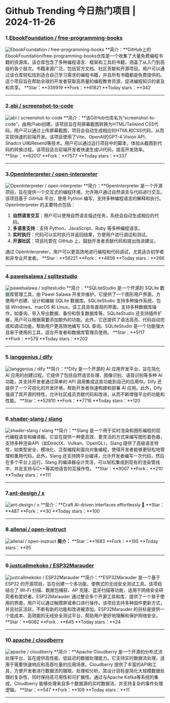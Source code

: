 # Github Trending 今日热门项目 | 2024-11-26
### 1.[EbookFoundation / free-programming-books](https://github.com/EbookFoundation/free-programming-books)

![EbookFoundation / free-programming-books](https://opengraph.githubassets.com/8f5fb8fd9e356eef602cc6a94ab4764ae6955f977ea8ee739e0817ed00264e1e/EbookFoundation/free-programming-books)
**简介：**GitHub上的EbookFoundation/free-programming-books仓库是一个收集了大量免费编程书籍的资源库。该仓库包含了多种编程语言、框架和工具的书籍，涵盖了从入门到高级的各个层次。书籍来源广泛，包括官方文档、社区贡献和开源项目。用户可以通过该仓库轻松找到适合自己学习需求的编程书籍，并且所有书籍都是免费提供的。这个项目旨在帮助全球的开发者获取高质量的编程教育资源，促进编程知识的普及和共享。
**Star：**339919
**Fork：**61821
**Today stars：**342

---

### 2.[abi / screenshot-to-code](https://github.com/abi/screenshot-to-code)

![abi / screenshot-to-code](https://opengraph.githubassets.com/d35ab6c6580f8d361ae3884d8c467bbc9bfe4250915e437a8dd7b5c712b5a41b/abi/screenshot-to-code)
**简介：**该GitHub仓库名为“screenshot-to-code”，由用户abi创建。该项目旨在将屏幕截图转换为HTML/Tailwind CSS代码。用户可以通过上传屏幕截图，项目会自动生成相应的HTML和CSS代码，从而实现快速的前端开发。该项目使用了Vite、OpenAI的GPT-4 Vision API、Shadcn UI和Resend等技术。用户可以通过运行项目中的脚本，体验从截图到代码的转换过程。该项目适合前端开发者快速生成UI代码，提高开发效率。
**Star：**62017
**Fork：**7577
**Today stars：**337

---

### 3.[OpenInterpreter / open-interpreter](https://github.com/OpenInterpreter/open-interpreter)

![OpenInterpreter / open-interpreter](https://repository-images.githubusercontent.com/666299222/98b1ffca-dc7e-414d-af89-1963d072fe09)
**简介：**OpenInterpreter 是一个开源项目，旨在提供一个交互式的编程环境，允许用户通过自然语言与代码进行交互。该项目基于 GitHub 平台，使用 Python 编写，支持多种编程语言的解释和执行。OpenInterpreter 的主要特点包括：

1. **自然语言交互**：用户可以使用自然语言描述任务，系统会自动生成相应的代码。
2. **多语言支持**：支持 Python、JavaScript、Ruby 等多种编程语言。
3. **实时执行**：代码可以实时执行并返回结果，方便用户进行调试和测试。
4. **开源社区**：项目托管在 GitHub 上，鼓励开发者贡献代码和提出改进建议。

通过 OpenInterpreter，用户可以更高效地进行编程和代码调试，尤其适合初学者和非专业开发者。
**Star：**56221
**Fork：**4856
**Today stars：**266

---

### 4.[pawelsalawa / sqlitestudio](https://github.com/pawelsalawa/sqlitestudio)

![pawelsalawa / sqlitestudio](https://opengraph.githubassets.com/bb2243dc4e333256ceac4ce2de99406b14c0b25c6342f7e514141f56ba58f7d9/pawelsalawa/sqlitestudio)
**简介：**SQLiteStudio 是一个开源的 SQLite 数据库管理工具，由 Pawel Salawa 开发并维护。它提供了一个图形用户界面，方便用户创建、设计和编辑 SQLite 数据库。SQLiteStudio 支持多种操作系统，包括 Windows、macOS 和 Linux。该工具具有直观的界面，支持多种数据库操作，如查询、导入导出数据、备份和恢复数据库等。SQLiteStudio 还支持插件扩展，用户可以根据需要添加额外的功能。此外，它还提供了语法高亮、代码自动完成和调试功能，帮助用户更高效地编写 SQL 查询。SQLiteStudio 是一个功能强大且易于使用的工具，适合开发者和数据库管理员使用。
**Star：**5117
**Fork：**579
**Today stars：**202

---

### 5.[langgenius / dify](https://github.com/langgenius/dify)

![langgenius / dify](https://repository-images.githubusercontent.com/626805178/9be4b2a3-59f8-4cf3-9ff3-5bf53f02d1c0)
**简介：**Dify 是一个开源的 AI 应用开发平台，旨在简化 AI 应用的创建过程。它提供了包括自然语言处理、图像识别、语音识别等多种 AI 功能，并支持开发者通过简单的 API 调用集成这些功能到自己的应用中。Dify 还提供了一个可视化的开发环境，帮助开发者快速构建和部署 AI 应用。此外，Dify 强调了其开源的特性，允许社区成员贡献代码和改进，从而不断增强平台的功能和性能。
**Star：**52810
**Fork：**7716
**Today stars：**120

---

### 6.[shader-slang / slang](https://github.com/shader-slang/slang)

![shader-slang / slang](https://opengraph.githubassets.com/23bbf45dd6eb0ab3ac0f92d5ec79293b20648e3cb0439a734100871098e00f1c/shader-slang/slang)
**简介：**Slang 是一个用于实时渲染和图形编程的现代编程语言和编译器。它旨在提供一种更高效、更灵活的方式来编写图形着色器，支持多种渲染API（如DirectX、Vulkan、OpenGL）。Slang 提供了高级语言特性，如类型安全、模块化、泛型编程和面向对象编程，使得开发者能够更轻松地管理和重用代码。此外，Slang 还支持跨平台编译，允许开发者编写一次代码，然后在多个平台上运行。Slang 的编译器设计灵活，可以轻松集成到现有的渲染管线中，并且支持与C++等其他语言的互操作性。
**Star：**3007
**Fork：**210
**Today stars：**111

---

### 7.[ant-design / x](https://github.com/ant-design/x)

![ant-design / x](https://opengraph.githubassets.com/a1258b3286bf0fdfccc4b62f15d2a22fbcbbdee614a10de81e85b0c61a362320/ant-design/x)
**简介：**Craft AI-driven interfaces effortlessly 🤖
**Star：**487
**Fork：**30
**Today stars：**100

---

### 8.[allenai / open-instruct](https://github.com/allenai/open-instruct)

![allenai / open-instruct](https://opengraph.githubassets.com/52369390a60315a0d4c43da702e78afcc4b643247dd1e01c4d2e0e5d9dfbb195/allenai/open-instruct)
**简介：**
**Star：**1683
**Fork：**195
**Today stars：**95

---

### 9.[justcallmekoko / ESP32Marauder](https://github.com/justcallmekoko/ESP32Marauder)

![justcallmekoko / ESP32Marauder](https://opengraph.githubassets.com/43433b153ae08a3c25837d8361f91177b402946e20a60d4d4560cb18157d05c0/justcallmekoko/ESP32Marauder)
**简介：**ESP32Marauder 是一个基于 ESP32 的开源项目，旨在创建一个多功能、便携式的无线安全测试工具。该项目结合了 Wi-Fi 扫描、数据包捕获、AP 克隆、蓝牙扫描等功能，适用于网络安全研究者和爱好者。ESP32Marauder 通过整合多个开源工具和库，提供了一个易于使用的界面，用户可以通过触摸屏或串口进行操作。该项目支持多种固件更新方式，并且社区活跃，不断有新的功能和改进被添加。ESP32Marauder 的目标是提供一个低成本、高效能的无线安全测试平台，帮助用户更好地理解和保护网络安全。
**Star：**6082
**Fork：**645
**Today stars：**24

---

### 10.[apache / cloudberry](https://github.com/apache/cloudberry)

![apache / cloudberry](https://opengraph.githubassets.com/36ebbf2845257ae7edab459b4721747a5e1bc3b187769cda0536ec6a5d6d12f0/apache/cloudberry)
**简介：**Apache Cloudberry 是一个开源的分布式流处理平台，旨在提供高性能、低延迟的数据处理能力。它支持实时数据流处理，适用于需要快速响应和高吞吐量的应用场景。Cloudberry 提供了丰富的API和工具，方便开发者进行数据流的摄取、处理和分析。其设计目标是简化大规模数据处理的复杂性，同时保持高可用性和可扩展性。通过与Apache Kafka等系统的集成，Cloudberry 能够处理来自多个数据源的实时数据流，并支持复杂的事件处理逻辑。
**Star：**547
**Fork：**109
**Today stars：**11

---

